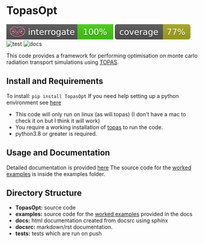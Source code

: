 # TopasOpt

![](docsrc/_resources/interrogate_badge.svg) ![](docsrc/_resources/coverage.svg) ![test](https://github.com/ACRF-Image-X-Institute/TopasOpt/actions/workflows/run_tests.yml/badge.svg) ![docs](https://github.com/ACRF-Image-X-Institute/TopasOpt/actions/workflows/build-docs.yml/badge.svg)


This code provides a framework for performing optimisation on monte carlo radiation transport 
simulations using [TOPAS](https://www.google.com/search?channel=fs&client=ubuntu&q=topas+MC).

## Install and Requirements

To install: ```pip install TopasOpt```
If you need help setting up a python environment see [here](https://acrf-image-x-institute.github.io/TopasOpt/EnvironmentSetup.html)

- This code will only run on linux (as will topas) (I don't have a mac to check it on but I think it will work)
- You require a working installation of [topas](https://topas.readthedocs.io/en/latest/getting-started/intro.html) to run the code.
- python3.8 or greater is required.

## Usage and Documentation

Detailed documentation is provided [here](https://acrf-image-x-institute.github.io/TopasOpt/index.html)
The source code for the [worked examples](https://acrf-image-x-institute.github.io/TopasOpt/worked_examples.html) is inside the examples folder.

## Directory Structure

- **TopasOpt:** source code
- **examples:** source code for the [worked examples](https://acrf-image-x-institute.github.io/TopasOpt/worked_examples.html) provided in the docs
- **docs:** html documentation created from docsrc using sphinx
- **docsrc:** markdown/rst documentation.
- **tests:** tests which are run on push








